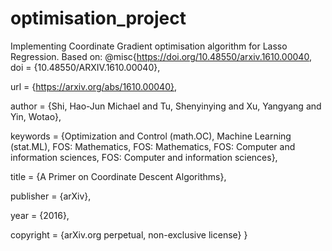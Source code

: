 # optimisation_project

Implementing Coordinate Gradient optimisation algorithm for Lasso Regression.
Based on:
@misc{https://doi.org/10.48550/arxiv.1610.00040,
  doi = {10.48550/ARXIV.1610.00040},
  
  url = {https://arxiv.org/abs/1610.00040},
  
  author = {Shi, Hao-Jun Michael and Tu, Shenyinying and Xu, Yangyang and Yin, Wotao},
  
  keywords = {Optimization and Control (math.OC), Machine Learning (stat.ML), FOS: Mathematics, FOS: Mathematics, FOS: Computer and information sciences, FOS: Computer and information sciences},
  
  title = {A Primer on Coordinate Descent Algorithms},
  
  publisher = {arXiv},
  
  year = {2016},
  
  copyright = {arXiv.org perpetual, non-exclusive license}
}
